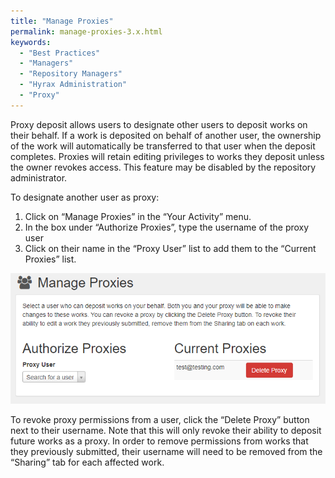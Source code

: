 ```yaml
---
title: "Manage Proxies"
permalink: manage-proxies-3.x.html
keywords:
  - "Best Practices"
  - "Managers"
  - "Repository Managers"
  - "Hyrax Administration"
  - "Proxy"
---
```


Proxy deposit allows users to designate other users to deposit works on their behalf. If a work is deposited on behalf of another user, the ownership of the work will automatically be transferred to that user when the deposit completes. Proxies will retain editing privileges to works they deposit unless the owner revokes access. This feature may be disabled by the repository administrator.

To designate another user as proxy:
1. Click on “Manage Proxies” in the “Your Activity” menu. 
2. In the box under “Authorize Proxies”, type the username of the proxy user
3. Click on their name in the “Proxy User” list to add them to the “Current Proxies” list.

![manage proxy screen](\images\screenshots\manage_proxies.PNG)

To revoke proxy permissions from a user, click the “Delete Proxy” button next to their username. Note that this will only revoke their ability to deposit future works as a proxy. In order to remove permissions from works that they previously submitted, their username will need to be removed from the “Sharing” tab for each affected work.
